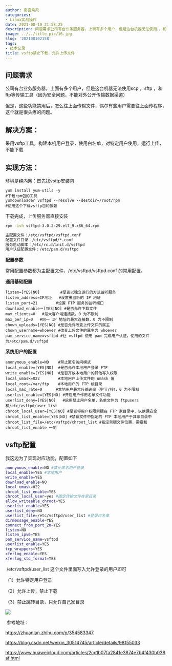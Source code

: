 ```yaml
---
author: 南宫乘风
categories:
- Linux实战操作
date: 2021-08-10 21:58:25
description: 问题需求公司有台业务服务器，上面有多个用户，但是这台机器无法使用，，和等传输工具因为安全问题，不能对外公开传输数据渠道但是，这些功能禁用后，怎么往上面传输文件，偶尔有些用户需要往上面传程序，这个就是很。。。。。。。
image: ../../title_pic/16.jpg
slug: '202108102158'
tags:
- 技术记录
title: vsftp禁止下载，允许上传文件
---
```


<!--more-->

## 问题需求

公司有台业务服务器，上面有多个用户，但是这台机器无法使用scp ，sftp ，和ftp等传输工具（因为安全问题，不能对外公开传输数据渠道）

但是，这些功能禁用后，怎么往上面传输文件，偶尔有些用户需要往上面传程序，这个就是很头疼的问题。

## 解决方案：

采用vsftp工具，构建本机用户登录，使用白名单，对特定用户使用，运行上传，不能下载

## 实现方法：

环境是纯内网：首先找vsftp安装包

```
yum install yum-utils -y
#下载rpm包的工具
yumdownloader vsftpd --resolve --destdir=/root/rpm
#使用这个下载vsftp包和依赖
```

下载完成，上传服务器直接安装

```bash
rpm -ivh vsftpd-3.0.2-29.el7_9.x86_64.rpm
```

```bash
主配置文件：/etc/vsftpd/vsftpd.conf
配置文件目录：/etc/vsftpd/*.conf
服务启动脚本：/etc/rc.d/init.d/vsftpd
用户认证配置文件：/etc/pam.d/vsftpd
```

**配置参数**

常用配置参数都为主配置文件，/etc/vsftpd/vsftpd.conf 的常用配置。

**通用基础配置**

```
listen=[YES|NO]         #是否以独立运行的方式监听服务
listen_address=IP地址   #设置要监听的 IP 地址
listen_port=21        #设置 FTP 服务的监听端口
download_enable＝[YES|NO] #是否允许下载文件
max_clients=0   #最大客户端连接数，0 为不限制
max_per_ip=0   #同一 IP 地址的最大连接数，0 为不限制
chown_uploads=[YES|NO] #是否允许改变上传文件的属主
chown_username=whoever #改变上传文件的属主为 whoever
pam_service_name=vsftpd #让 vsftpd 使用 pam 完成用户认证，使用的文件为/etc/pam.d/vsftpd
```

**系统用户的配置**

```
anonymous_enable=NO    #禁止匿名访问模式
local_enable=[YES|NO]  #是否允许本地用户登录 FTP
write_enable=[YES|NO]  #是否开放本地用户的其他写入权限
local_umask=022        #本地用户上传文件的 umask 值
local_root=/var/ftp    #本地用户的 FTP 根目录
local_max_rate=0      #本地用户最大传输速率（字节/秒），0 为不限制
userlist_enable=[YES|NO] #开启用户作用名单文件功能
userlist_deny=[YES|NO]   #启用禁止用户名单，名单文件为 ftpusers 和/etc/vsftpd/user_list
chroot_local_user=[YES|NO] #是否将用户权限禁锢在 FTP 家目录中，以确保安全
chroot_list_enable=[YES|NO] #禁锢文件中指定的 FTP 本地用户于其家目录中
chroot_list_file=/etc/vsftpd/chroot_list #指定禁锢文件位置，需要和 chroot_list_enable 一同
```

## vsftp配置

我这边为了实现对应功能，配置如下

```bash
anonymous_enable=NO #禁止匿名用户登录
local_enable=YES #本地用户
write_enable=YES
download_enable=NO
local_umask=022
chroot_list_enable=YES
chroot_local_user=yes #固定传输文件在家目录
allow_writeable_chroot=YES
userlist_enable=YES
userlist_deny=NO
userlist_file=/etc/vsftpd/user_list #登录白名单
dirmessage_enable=YES
connect_from_port_20=YES
listen=NO
listen_ipv6=YES
pam_service_name=vsftpd
userlist_enable=YES
tcp_wrappers=YES
xferlog_enable=YES
xferlog_std_format=YES
```

 /etc/vsftpd/user\_list 这个文件里面写入允许登录的用户即可

（1）允许特定用户登录

（2）允许上传，禁止下载

（3）禁止跳转目录，只允许自己家目录

![](../../image/20210810215742972.png)

 参考地址：

<https://zhuanlan.zhihu.com/p/354583347>

<https://blog.csdn.net/weixin_30514745/article/details/98155033>

<https://www.huaweicloud.com/articles/2cc1b07fa2841e3874e7b4f430b038af.html>